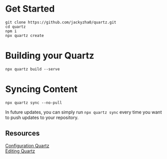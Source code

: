 # Get Started

`git clone https://github.com/jackyzha0/quartz.git`\
`cd quartz`\
`npm i`\
`npx quartz create`

# Building your Quartz

`npx quartz build --serve`

# Syncing Content

`npx quartz sync --no-pull`

In future updates, you can simply run `npx quartz sync` every time you want to push updates to your repository.


## Resources

[Configuration Quartz](https://quartz.jzhao.xyz/configuration)\
[Editing Quartz](https://quartz.jzhao.xyz/layout)
